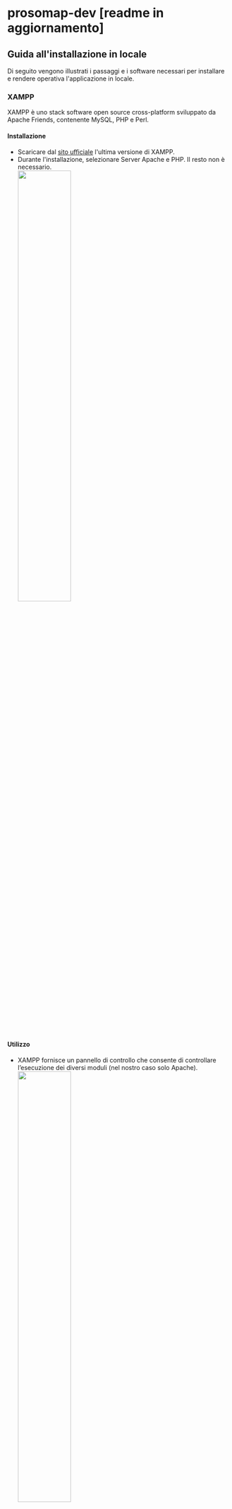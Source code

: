 # prosomap-dev [readme in aggiornamento]

## Guida all'installazione in locale

Di seguito vengono illustrati i passaggi e i software necessari per installare e rendere operativa l'applicazione in locale.

### XAMPP

XAMPP è uno stack software open source cross-platform sviluppato da Apache Friends, contenente MySQL, PHP e Perl.

#### Installazione

   - Scaricare dal [sito ufficiale](https://www.apachefriends.org/it/index.html) l'ultima versione di XAMPP.
   - Durante l'installazione, selezionare Server Apache e PHP. Il resto non è necessario.
     <br>
     <img src="images/xampp_install.jpg" width=50%>
#### Utilizzo

   - XAMPP fornisce un pannello di controllo che consente di controllare l’esecuzione dei diversi moduli (nel nostro caso solo Apache).
     <br>
     <img src="images/xampp_start.jpg" width=50%>

### PostgreSQL

PostgreSQL è un DBMS open source per la gestione di database relazionali.

#### Installazione

   - Scaricare dal [sito ufficiale](https://www.enterprisedb.com/downloads/postgres-postgresql-downloads) l'ultima versione di PostgreSQL.
   - Il numero di porta di default viene impostato automaticamente. Non va modificato.
     <br>
     <img src="images/postgres_port.jpg" width=50%>
   - Il nome utente di default è **postgres**.
   - La password da impostare è **prosomap**. Sarà la password richiesta per accedere al database ed effettuare la connessione ad esso all'interno dell'applicazione.
   - E' necessario caricare le librerie client PostgreSQL per PHP, che sono già presenti. Per farlo, si deve entrare in **xampp** > **php**. Nel file **php.ini** bisogna scommentare (ovvero togliere il ;) nelle righe:
     - extension=pdo_pgsql
     - extension=pgsql
     <br>
     <img src="images/xampp_php_ini.jpg" width=50%>
     
### PgAdmin

PgAdmin è una piattaforma open source per la gestione e lo sviluppo di database PostgreSQL.

- Scaricare l'ultima versione di pgAdmin dal [sito ufficiale](https://www.pgadmin.org/download/) e seguire i passaggi necessari per l'installazione.
- Aprire pgAdmin. Collegarsi al server PostgreSQL dal menu a sinistra, con nome utente **postgres** e password **prosomap** (è la password scelta in precedenza).
<br>
  <img src="images/postgres_menu.jpg" width=50%>

### Importare la base di dati

Nella cartella **db** del progetto sono contenuti i file di backup dello schema e dei dati del database (**prosomap-db-schema** e **prosomap-db-data**). Per utilizzarli bisogna creare un nuovo database da pgAdmin ed esportare in esso lo schema e i dati contenuti nei due file.

- Creare il nuovo database cliccando con il tasto destro la voce **Databases** dal menu a sinistra.
  <br>
  <img src="images/postgres_create_db.jpg" width=50%>
- Chiamare il database **prosomap-dev**.
  <br>
  <img src="images/postgres_db_name.jpg" width=50%>
- Cliccare con il tasto destro sul database appena creato nel menu a sinistra e selezionare la voce **Query Tool**.
  <img src="images/postgres_open_query_tool.jpg" width=50%>
- Nella finestra che si apre a destra, copiare il contenuto del file **prosomap-db-schema** e cliccare sull'icona di **run** (evidenziata in giallo).
  <img src="images/postgres_run_schema.jpg" width=70%>
- Ripetere il passo precedente per il file **prosomap-db-data**.

## Utilizzare l'applicazione

A questo punto il back-end dell'applicazione dovrebbe funzionare correttamente. 

Per utilizzare ProsoMap è necessario scaricare il repository GitHub cliccando su **Code** > **Download ZIP**.
  <img src="images/repo_download.jpg" width=70%>

Una volta estratti i file contenuti in essa, bisogna spostare l'intera cartella in **xampp** > **htdocs**. Si dovrebbe ottenere qualcosa di simile a questo. Fare attenzione al percorso file che compare in alto:
  <img src="images/htdocs_folder.jpg" width=70%>

Ora assicurarsi di avviare XAMPP e accendere il server Apache dal pannello di controllo (se è già attivo poichè era già stato avviato dopo l'installazione, riavviarlo).

Digitare nel browser **localhost/prosomap-dev-master/**. Dovreste ottenere l'interfaccia funzionante di ProsoMap. 

**N.B:** l'indirizzo e la porta del localhost possono variare in base al sistema operativo o alla singola macchina su cui si esegue.

## NOTE

Se si vuole utilizzare un database con nome diverso da **prosomap-dev** o con una password diversa da **prosomap**, è possibile crearlo secondo le proprie esigenze. Per far funzionare l'applicazione andranno modificati i file **index.php** e **load-sidebar-content.php**. In entrambi i file cercare la riga:

```
$dbconn = pg_connect("dbname=prosomap-dev user=postgres password=prosomap") or die('Connection Failed');
```

e sostituire **dbname** con il nuovo nome del database, **password** con la nuova password.
